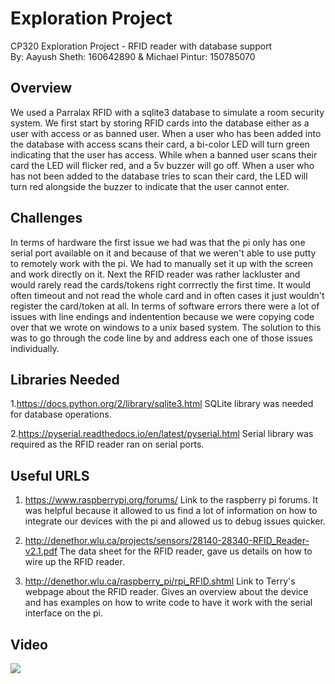 # Exploration Project
CP320 Exploration Project - RFID reader with database support\
By: Aayush Sheth: 160642890 & Michael Pintur: 150785070 

## Overview
  We used a Parralax RFID with a sqlite3 database to simulate a room security system. We first start by storing RFID cards into the database either as a user with access or as banned user. When a user who has been added into the database with access scans their card, a bi-color LED will turn green indicating that the user has access. While when a banned user scans their card the LED will flicker red, and a 5v buzzer will go off.  When a user who has not been added to the database tries to scan their card, the LED will turn red alongside the buzzer to indicate that the user cannot enter. 

## Challenges
In terms of hardware the first issue we had was that the pi only has one serial port available on it and because of that we weren't able to use putty to remotely work with the pi. We had to manually set it up with the screen and work directly on it. Next the RFID reader was rather lackluster and would rarely read the cards/tokens right corrrectly the first time. It would often timeout and not read the whole card and in often cases it just wouldn't register the card/token at all. In terms of software errors there were a lot of issues with line endings and indentention because we were copying code over that we wrote on windows to a unix based system. The solution to this was to go through the code line by and address each one of those issues individually.


## Libraries Needed
1.https://docs.python.org/2/library/sqlite3.html
SQLite library was needed for database operations.

2.https://pyserial.readthedocs.io/en/latest/pyserial.html
Serial library was required as the RFID reader ran on serial ports.


## Useful URLS
1. https://www.raspberrypi.org/forums/ 
Link to the raspberry pi forums. It was helpful because it allowed to us find a lot of information on how to integrate our devices with the pi and allowed us to debug issues quicker.

2. http://denethor.wlu.ca/projects/sensors/28140-28340-RFID_Reader-v2.1.pdf
The data sheet for the RFID reader, gave us details on how to wire up the RFID reader.

3. http://denethor.wlu.ca/raspberry_pi/rpi_RFID.shtml
Link to Terry's webpage about the RFID reader. Gives an overview about the device and has examples on how to write code to have it work with the serial interface on the pi.


## Video
[![](https://img.youtube.com/vi/AqpAeMQy2bc&t=16s/0.jpg)](https://www.youtube.com/watch?v=AqpAeMQy2bc&t=16s)
